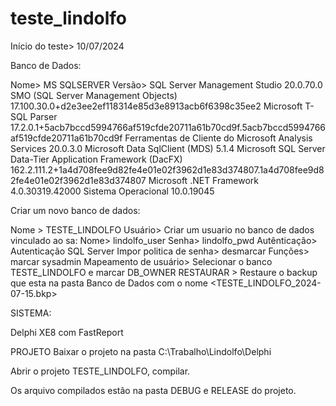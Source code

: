 # teste_lindolfo
Início do teste> 10/07/2024


Banco de Dados:

Nome> MS SQLSERVER
Versão>
	SQL Server Management Studio					20.0.70.0
	SMO (SQL Server Management Objects)				17.100.30.0+d2e3ee2ef118314e85d3e8913acb6f6398c35ee2
	Microsoft T-SQL Parser						17.2.0.1+5acb7bccd5994766af519cfde20711a61b70cd9f.5acb7bccd5994766af519cfde20711a61b70cd9f
	Ferramentas de Cliente do Microsoft Analysis Services		20.0.3.0
	Microsoft Data SqlClient (MDS)					5.1.4
	Microsoft SQL Server Data-Tier Application Framework (DacFX)	162.2.111.2+1a4d708fee9d82fe4e01e02f3962d1e83d374807.1a4d708fee9d82fe4e01e02f3962d1e83d374807
	Microsoft .NET Framework					4.0.30319.42000
	Sistema Operacional						10.0.19045

Criar um novo banco de dados:

Nome > TESTE_LINDOLFO
Usuário>
	Criar um usuario no banco de dados vinculado ao sa:
	Nome>  lindolfo_user
	Senha> lindolfo_pwd
	Autênticação> Autenticação SQL Server
	Impor politica de senha> desmarcar
	Funções> marcar sysadmin
	Mapeamento de usuário> Selecionar o banco TESTE_LINDOLFO e marcar DB_OWNER
RESTAURAR > Restaure o backup que esta na pasta Banco de Dados com o nome <TESTE_LINDOLFO_2024-07-15.bkp>

SISTEMA:

Delphi XE8 com FastReport

PROJETO
Baixar o projeto na pasta C:\Trabalho\Lindolfo\Delphi

Abrir o projeto TESTE_LINDOLFO, compilar.

Os arquivo compilados estão na pasta DEBUG e RELEASE do projeto.



